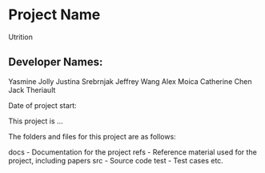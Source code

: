 # Project Name
Utrition

## Developer Names:
Yasmine Jolly
Justina Srebrnjak
Jeffrey Wang
Alex Moica
Catherine Chen
Jack Theriault

Date of project start:

This project is ...

The folders and files for this project are as follows:

docs - Documentation for the project
refs - Reference material used for the project, including papers
src - Source code
test - Test cases
etc.